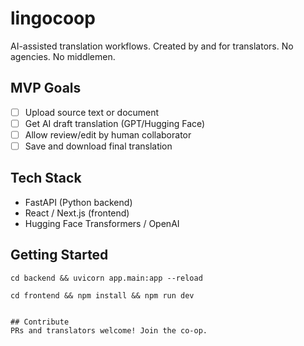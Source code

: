 # lingocoop
AI-assisted translation workflows. Created by and for translators. No agencies. No middlemen.

## MVP Goals
- [ ] Upload source text or document
- [ ] Get AI draft translation (GPT/Hugging Face)
- [ ] Allow review/edit by human collaborator
- [ ] Save and download final translation

## Tech Stack
- FastAPI (Python backend)
- React / Next.js (frontend)
- Hugging Face Transformers / OpenAI

## Getting Started
```
cd backend && uvicorn app.main:app --reload
```

```
cd frontend && npm install && npm run dev
```
```

## Contribute
PRs and translators welcome! Join the co-op.
